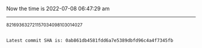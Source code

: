 Now the time is 2022-07-08 06:47:29 am

---

<small>821693632721157034098103014027</small>

```txt

Latest commit SHA is: 0ab861db4581fdd6a7e5389dbfd96c4a4f7345fb
```
